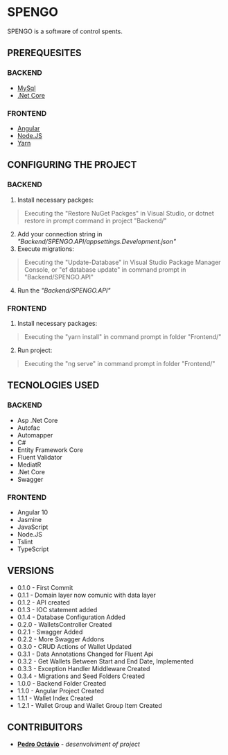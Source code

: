 # SPENGO
SPENGO is a software of control spents.
## PREREQUESITES
### BACKEND
* [MySql](https://www.mysql.com/)
* [.Net Core](https://dotnet.microsoft.com/download)
### FRONTEND
* [Angular](https://angular.io/)
* [Node.JS](https://nodejs.org/)
* [Yarn](https://yarnpkg.com/)
## CONFIGURING THE PROJECT
### BACKEND
1) Install necessary packges:
> Executing the "Restore NuGet Packges" in Visual Studio, or dotnet restore in prompt command in project "Backend/"
2) Add your connection string in *"Backend/SPENGO.API/appsettings.Development.json"*
3) Execute migrations:
> Executing the "Update-Database" in Visual Studio Package Manager Console, or "ef database update" in command prompt in "Backend/SPENGO.API"
4) Run the *"Backend/SPENGO.API"*
### FRONTEND
1) Install necessary packages:
> Executing the "yarn install" in command prompt in folder "Frontend/"
2) Run project:
> Executing the "ng serve" in command prompt in folder "Frontend/"
## TECNOLOGIES USED
### BACKEND
* Asp .Net Core
* Autofac
* Automapper
* C#
* Entity Framework Core
* Fluent Validator
* MediatR
* .Net Core
* Swagger
### FRONTEND
* Angular 10
* Jasmine
* JavaScript
* Node.JS
* Tslint
* TypeScript
## VERSIONS
* 0.1.0 - First Commit
* 0.1.1 - Domain layer now comunic with data layer
* 0.1.2 - API created
* 0.1.3 - IOC statement added
* 0.1.4 - Database Configuration Added
* 0.2.0 - WalletsController Created
* 0.2.1 - Swagger Added
* 0.2.2 - More Swagger Addons
* 0.3.0 - CRUD Actions of Wallet Updated
* 0.3.1 - Data Annotations Changed for Fluent Api
* 0.3.2 - Get Wallets Between Start and End Date, Implemented
* 0.3.3 - Exception Handler Middleware Created
* 0.3.4 - Migrations and Seed Folders Created
* 1.0.0 - Backend Folder Created
* 1.1.0 - Angular Project Created
* 1.1.1 - Wallet Index Created
* 1.2.1 - Wallet Group and Wallet Group Item Created
## CONTRIBUITORS
* [**Pedro Octávio**](https://github.com/pedro-octavio) - *desenvolviment of project*
